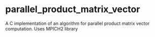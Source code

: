 # parallel_product_matrix_vector
A C implementation of an algorithm for parallel product matrix vector computation. Uses MPICH2 library
